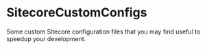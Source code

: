 # SitecoreCustomConfigs
Some custom Sitecore configuration files that you may find useful to speedup your development.

